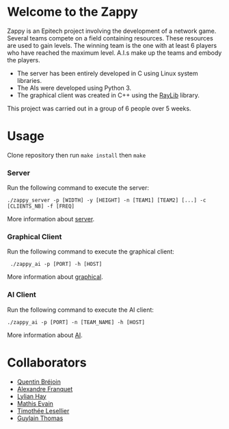 # Welcome to the Zappy

Zappy is an Epitech project involving the development of a network game.
Several teams compete on a field containing resources. These resources are used to gain levels. The winning team is the one with at least 6 players who have reached the maximum level. A.I.s make up the teams and embody the players.

* The server has been entirely developed in C using Linux system libraries.
* The AIs were developed using Python 3.
* The graphical client was created in C++ using the [RayLib](https://www.raylib.com/) library.

This project was carried out in a group of 6 people over 5 weeks.

# Usage
Clone repository then run `make install` then `make`
### Server
Run the following command to execute the server:
```console
./zappy_server -p [WIDTH] -y [HEIGHT] -n [TEAM1] [TEAM2] [...] -c [CLIENTS_NB] -f [FREQ]
```
More information about [server](https://github.com/Queng123/Zappy-Mirror/wiki/Server).

### Graphical Client
Run the following command to execute the graphical client:
```console
 ./zappy_ai -p [PORT] -h [HOST]
```
More information about [graphical](https://github.com/Queng123/Zappy-Mirror/wiki/Graphical).

### AI Client
Run the following command to execute the AI client:
```console
./zappy_ai -p [PORT] -n [TEAM_NAME] -h [HOST]
```
More information about [AI](https://github.com/Queng123/Zappy-Mirror/wiki/AI).

# Collaborators
* [Quentin Bréjoin](https://github.com/Queng123/)
* [Alexandre Franquet](https://github.com/Miou-zora)
* [Lylian Hay](https://github.com/lhay9)
* [Mathis Evain](https://github.com/Kibatsu03)
* [Timothée Lesellier](https://github.com/bigt-dev)
* [Guylain Thomas](https://github.com/Jibea)
